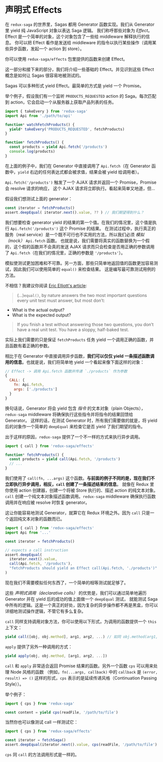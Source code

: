 # 声明式 Effects

在 `redux-saga` 的世界里，Sagas 都用 Generator 函数实现。我们从 Generator 里 yield 纯 JavaScript 对象以表达 Saga 逻辑。
我们称呼那些对象为 *Effect*。Effect 是一个简单的对象，这个对象包含了一些给 middleware 解释执行的信息。
你可以把 Effect 看作是发送给 middleware 的指令以执行某些操作（调用某些异步函数，发起一个 action 到 store）。

你可以使用 `redux-saga/effects` 包里提供的函数来创建 Effect。

这一部分和接下来的部分，我们将介绍一些基础的 Effect。并见识到这些 Effect 概念是如何让 Sagas 很容易地被测试的。

Sagas 可以多种形式 yield Effect。最简单的方式是 yield 一个 Promise。

举个例子，假设我们有一个监听 `PRODUCTS_REQUESTED` action 的 Saga。每次匹配到 action，它会启动一个从服务器上获取产品列表的任务。

```javascript
import { takeEvery } from 'redux-saga'
import Api from './path/to/api'

function* watchFetchProducts() {
  yield* takeEvery('PRODUCTS_REQUESTED', fetchProducts)
}

function* fetchProducts() {
  const products = yield Api.fetch('/products')
  console.log(products)
}
```

在上面的例子中，我们在 Generator 中直接调用了 `Api.fetch`（在 Generator 函数中，`yield` 右边的任何表达式都会被求值，结果会被 yield 给调用者）。

`Api.fetch('/products')` 触发了一个 AJAX 请求并返回一个 Promise，Promise 会 resolve 请求的响应，
这个 AJAX 请求将立即执行。看起来简单又地道，但...

假设我们想测试上面的 generator：

```javascript
const iterator = fetchProducts()
assert.deepEqual( iterator.next().value, ?? ) // 我们期望得到什么？
```

我们想要检查 generator yield 的结果的第一个值。在我们的情况里，这个值是执行 `Api.fetch('/products')` 这个 Promise 的结果。
在测试过程中，执行真正的服务（real service）是一个既不可行也不实用的方法，所以我们必须 *模拟（mock）* `Api.fetch` 函数。
也就是说，我们需要将真实的函数替换为一个假的，这个假的函数并不会真的发送 AJAX 请求而只会检查是否用正确的参数调用了 `Api.fetch`（在我们的情况里，正确的参数是 `'/products'`）。


模拟使测试更加困难和不可靠。另一方面，那些只简单地返回值的函数更加容易测试，因此我们可以使用简单的 `equal()` 来检查结果。
这是编写最可靠测试用例的方法。

不相信？我建议你阅读 [Eric Elliott's article](https://medium.com/javascript-scene/what-every-unit-test-needs-f6cd34d9836d#.4ttnnzpgc):

>(...)`equal()`, by nature answers the two most important questions every unit test must answer,
but most don’t:
- What is the actual output?
- What is the expected output?
>
>If you finish a test without answering those two questions, you don’t have a real unit test.
You have a sloppy, half-baked test.

实际上我们需要的只是保证 `fetchProducts` 任务 yield 一个调用正确的函数，并且函数有着正确的参数。

相比于在 Generator 中直接调用异步函数，**我们可以仅仅 yield 一条描述函数调用的信息**。也就是说，我们将简单地 yield 一个看起来像下面这样的对象：

```javascript
// Effect -> 调用 Api.fetch 函数并传递 `./products` 作为参数
{
  CALL: {
    fn: Api.fetch,
    args: ['./products']  
  }
}
```

换句话说，Generator 将会 yield 包含 *指令* 的文本对象（plain Objects），`redux-saga` middleware 将确保执行这些指令并将指令的结果回馈给 Generator。
这样的话，在测试 Generator 时，所有我们需要做的就是，将 yield 后的对象作一个简单的 `deepEqual` 来检查它是否 yield 了我们期望的指令。

出于这样的原因，`redux-saga` 提供了一个不一样的方式来执行异步调用。

```javascript
import { call } from 'redux-saga/effects'

function* fetchProducts() {
  const products = yield call(Api.fetch, '/products')
  // ...
}
```

我们使用了 `call(fn, ...args)` 这个函数。**与前面的例子不同的是，现在我们不立即执行异步调用，相反，`call` 创建了一条描述结果的信息**。
就像在 Redux 里你使用 action 创建器，创建一个将被 Store 执行的、描述 action 的纯文本对象。
`call` 创建一个纯文本对象描述函数调用。`redux-saga` middleware 确保执行函数调用并在响应被 resolve 时恢复 generator。

这让你能容易地测试 Generator，就算它在 Redux 环境之外。因为 `call` 只是一个返回纯文本对象的函数而已。

```javascript
import { call } from 'redux-saga/effects'
import Api from '...'

const iterator = fetchProducts()

// expects a call instruction
assert.deepEqual(
  iterator.next().value,
  call(Api.fetch, '/products'),
  "fetchProducts should yield an Effect call(Api.fetch, './products')"
)
```

现在我们不需要模拟任何东西了，一个简单的相等测试就足够了。

这些 *声明式调用（declarative calls）* 的优势是，我们可以通过简单地遍历 Generator 并在 yield 后的成功的值上面做一个 `deepEqual` 测试，
就能测试 Saga 中所有的逻辑。这是一个真正的好处，因为复杂的异步操作都不再是黑盒，你可以详细地测试操作逻辑，不管它有多么复杂。

`call` 同样支持调用对象方法，你可以使用以下形式，为调用的函数提供一个 `this` 上下文：

```javascript
yield call([obj, obj.method], arg1, arg2, ...) // 如同 obj.method(arg1, arg2 ...)
```

`apply` 提供了另外一种调用的方式：

```javascript
yield apply(obj, obj.method, [arg1, arg2, ...])
```

`call` 和 `apply` 非常适合返回 Promise 结果的函数。另外一个函数 `cps` 可以用来处理 Node 风格的函数
（例如，`fn(...args, callback)` 中的 `callback` 是 `(error, result) => ()` 这样的形式，`cps` 表示的是延续传递风格（Continuation Passing Style））。

举个例子：

```javascript
import { cps } from 'redux-saga'

const content = yield cps(readFile, '/path/to/file')
```

当然你也可以像测试 call 一样测试它：

```javascript
import { cps } from 'redux-saga/effects'

const iterator = fetchSaga()
assert.deepEqual(iterator.next().value, cps(readFile, '/path/to/file') )
```

`cps` 同 `call` 的方法调用形式是一样的。
